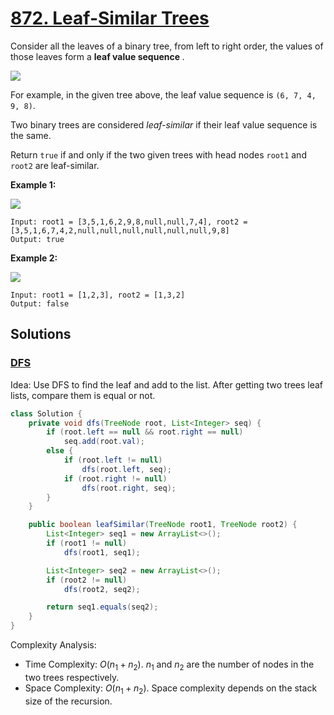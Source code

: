 # [872. Leaf-Similar Trees](https://leetcode.com/problems/leaf-similar-trees/)

Consider all the leaves of a binary tree, from left to right order, the values of those leaves form a **leaf value sequence** _._

![](https://s3-lc-upload.s3.amazonaws.com/uploads/2018/07/16/tree.png)

For example, in the given tree above, the leaf value sequence is `(6, 7, 4, 9, 8)`.

Two binary trees are considered _leaf-similar_ if their leaf value sequence is the same.

Return `true` if and only if the two given trees with head nodes `root1` and `root2` are leaf-similar.

**Example 1:**

![](https://assets.leetcode.com/uploads/2020/09/03/leaf-similar-1.jpg)

```
Input: root1 = [3,5,1,6,2,9,8,null,null,7,4], root2 = [3,5,1,6,7,4,2,null,null,null,null,null,null,9,8]
Output: true
```

**Example 2:**

![](https://assets.leetcode.com/uploads/2020/09/03/leaf-similar-2.jpg)

```
Input: root1 = [1,2,3], root2 = [1,3,2]
Output: false
```

## Solutions
### [DFS](./LeafSimilarTrees.java)

Idea: Use DFS to find the leaf and add to the list. After getting two trees leaf lists, compare them is equal or not.

```java
class Solution {
    private void dfs(TreeNode root, List<Integer> seq) {
        if (root.left == null && root.right == null)
            seq.add(root.val);
        else {
            if (root.left != null)
                dfs(root.left, seq);
            if (root.right != null)
                dfs(root.right, seq);
        }
    }

    public boolean leafSimilar(TreeNode root1, TreeNode root2) {
        List<Integer> seq1 = new ArrayList<>();
        if (root1 != null)
            dfs(root1, seq1);

        List<Integer> seq2 = new ArrayList<>();
        if (root2 != null)
            dfs(root2, seq2);

        return seq1.equals(seq2);
    }
}
```

Complexity Analysis:

- Time Complexity: $O(n_1+n_2)$. $n_1$ and $n_2$ are the number of nodes in the two trees respectively.
- Space Complexity: $O(n_1+n_2)$. Space complexity depends on the stack size of the recursion.

